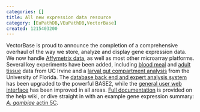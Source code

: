 ```yaml
---
categories: []
title: All new expression data resource
category: [EuPathDB,VEuPathDB,VectorBase]
created: 1215403200
---
```

VectorBase is proud to announce the completion of a comprehensive overhaul of the way we store, analyze and display gene expression data.  We now handle <a href="http://funcgen.vectorbase.org/ExpressionData/microarray/Affymetrix%20Plasmodium%20Anopheles">Affymetrix data</a>, as well as most other microarray platforms.  Several key experiments have been added, including <a href="http://funcgen.vectorbase.org/ExpressionData/experiment/Blood%20meal%20time%20series%20(Marinotti%20et%20al.,%202005)">blood meal</a> and <a href="http://funcgen.vectorbase.org/ExpressionData/experiment/Blood-fed%20adult%20female%20tissues%20(Marinotti%20et%20al.,%202005)">adult tissue</a> data from UC Irvine and a <a href="http://funcgen.vectorbase.org/ExpressionData/experiment/Alimentary%20canal%20compartments%20(Neira%20Oviedo%20et%20al.,%202008)">larval gut compartment analysis</a> from the University of Florida.  The <a href="http://funcgen.vectorbase.org/base2">database back end and expert analysis system</a> has been upgraded to the powerful BASE2, while the <a href="http://funcgen.vectorbase.org/ExpressionData">general user web interface</a> has been improved in all areas.  <a href="/help/expression-browser-user-guide">Full documentation</a> is provided on the help wiki, or dive straight in with an example gene expression summary: <a href="http://funcgen.vectorbase.org/ExpressionData/gene/ACT5C_ANOGA"><i>A. gambiae</i> actin 5C</a>.
